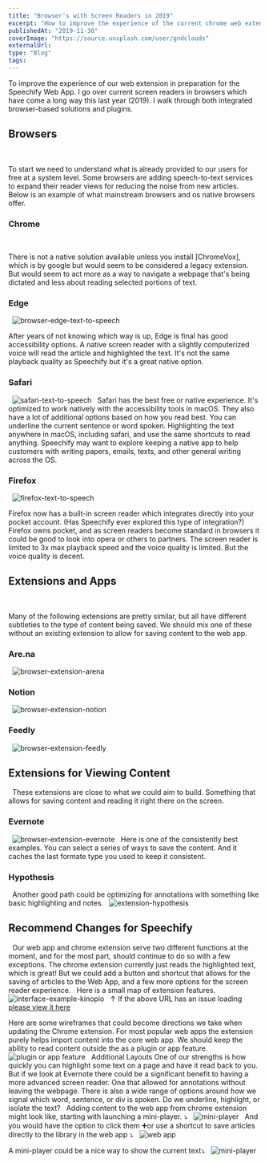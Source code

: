 ```yaml
---
title: "Browser's with Screen Readers in 2019"
excerpt: "How to improve the experience of the current chrome web extension in preparation for the Speechify Web App"
publishedAt: "2019-11-30"
coverImage: "https://source.unsplash.com/user/gndclouds"
externalUrl:
type: "Blog"
tags:
---
```


To improve the experience of our web extension in preparation for the Speechify Web App. I go over current screen readers in browsers which have come a long way this last year (2019). I walk through both integrated browser-based solutions and plugins.
&nbsp;

## Browsers

&nbsp;

To start we need to understand what is already provided to our users for free at a system level. Some browsers are adding speech-to-text services to expand their reader views for reducing the noise from new articles. Below is an example of what mainstream browsers and os native browsers offer.
&nbsp;

### Chrome

&nbsp;

There is not a native solution available unless you install [ChromeVox], which is by google but would seem to be considered a legacy extension. But would seem to act more as a way to navigate a webpage that's being dictated and less about reading selected portions of text.
&nbsp;

### Edge

&nbsp;
![browser-edge-text-to-speech](/img/speechify/browser-edge-text-to-speech.jpeg)
&nbsp;

After years of not knowing which way is up, Edge is final has good accessibility options. A native screen reader with a slightly computerized voice will read the article and highlighted the text. It's not the same playback quality as Speechify but it's a great native option.
&nbsp;

### Safari

&nbsp;
![safari-text-to-speech](/img/speechify/browser-safari-text-to-speech.jpeg)
&nbsp;
Safari has the best free or native experience. It's optimized to work natively with the accessibility tools in macOS. They also have a lot of additional options based on how you read best. You can underline the current sentence or word spoken. Highlighting the text anywhere in macOS, including safari, and use the same shortcuts to read anything. Speechify may want to explore keeping a native app to help customers with writing papers, emails, texts, and other general writing across the OS.
&nbsp;

### Firefox

&nbsp;
![firefox-text-to-speech](/img/speechify/browser-firefox-text-to-speech.jpeg)
&nbsp;

Firefox now has a built-in screen reader which integrates directly into your pocket account. (Has Speechify ever explored this type of integration?) Firefox owns pocket, and as screen readers become standard in browsers it could be good to look into opera or others to partners. The screen reader is limited to 3x max playback speed and the voice quality is limited. But the voice quality is decent.
&nbsp;

## Extensions and Apps

&nbsp;

Many of the following extensions are pretty similar, but all have different subtleties to the type of content being saved. We should mix one of these without an existing extension to allow for saving content to the web app.
&nbsp;

### Are.na

&nbsp;
![browser-extension-arena](/img/speechify/browser-extension-arena.jpeg)
&nbsp;

### Notion

&nbsp;
![browser-extension-notion](/img/speechify/browser-extension-notion.jpeg)
&nbsp;

### Feedly

&nbsp;
![browser-extension-feedly](/img/speechify/browser-extension-feedly.jpeg)
&nbsp;

## Extensions for Viewing Content

&nbsp;
These extensions are close to what we could aim to build. Something that allows for saving content and reading it right there on the screen.
&nbsp;

### Evernote

&nbsp;
![browser-extension-evernote](/img/speechify/browser-extension-evernote.jpeg)
&nbsp;
Here is one of the consistently best examples. You can select a series of ways to save the content. And it caches the last formate type you used to keep it consistent.
&nbsp;

### Hypothesis

&nbsp;
Another good path could be optimizing for annotations with something like basic highlighting and notes.
&nbsp;
![extension-hypothesis](/img/speechify/browser-extension-hypothesis.jpeg)
&nbsp;

## Recommend Changes for Speechify

&nbsp;
Our web app and chrome extension serve two different functions at the moment, and for the most part, should continue to do so with a few exceptions. The chrome extension currently just reads the highlighted text, which is great! But we could add a button and shortcut that allows for the saving of articles to the Web App, and a few more options for the screen reader experience.
&nbsp;
Here is a small map of extension features.
&nbsp;
![interface-example-kinopio](/img/speechify/interface-example-kinopio.jpeg)
&nbsp;
↑ If the above URL has an issue loading [please view it here](https://kinopio.club/speechify-chrome-extension-OIo4Y-YOuKRafQiDKPfpQ)
&nbsp;

Here are some wireframes that could become directions we take when updating the Chrome extension. For most popular web apps the extension purely helps import content into the core web app. We should keep the ability to read content outside the as a plugin or app feature.
&nbsp;
![plugin or app feature](/img/speechify/69935E8D-4E88-4695-8588-A62D4DD1A5A4.jpeg)
&nbsp;
Additional Layouts
One of our strengths is how quickly you can highlight some text on a page and have it read back to you. But if we look at Evernote there could be a significant benefit to having a more advanced screen reader. One that allowed for annotations without leaving the webpage. There is also a wide range of options around how we signal which word, sentence, or div is spoken. Do we underline, highlight, or isolate the text?
&nbsp;
Adding content to the web app from chrome extension might look like, starting with launching a mini-player. ⤵
&nbsp;
![mini-player](/img/speechify/33378D1D-6C57-417D-B380-64B1611E46EC.jpeg)
&nbsp;
And you would have the option to click them ➕or use a shortcut to save articles directly to the library in the web app ⤵
&nbsp;
![web app](/img/speechify/C74014E1-A877-4161-A309-09119D7337E4.jpeg)
&nbsp;

A mini-player could be a nice way to show the current text⤵
&nbsp;
![mini-player](/img/speechify/394B2A4B-5FBC-453C-9290-2725A8C3F609.jpeg)

